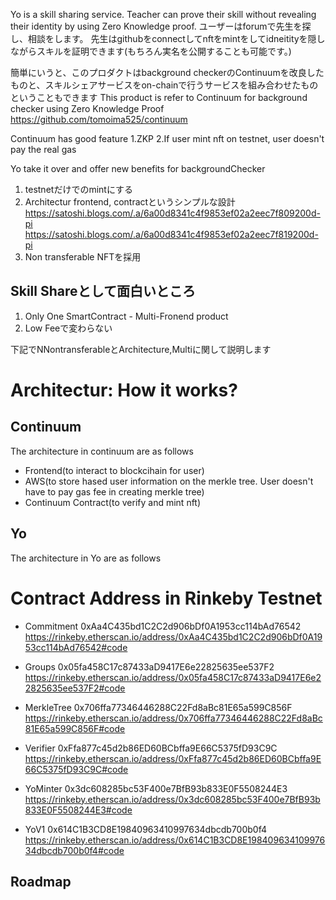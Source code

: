 Yo is a skill sharing service.
Teacher can prove their skill without revealing their identity by using Zero Knowledge proof.
ユーザーはforumで先生を探し、相談をします。
先生はgithubをconnectしてnftをmintをしてidneitityを隠しながらスキルを証明できます(もちろん実名を公開することも可能です。)


簡単にいうと、このプロダクトはbackground checkerのContinuumを改良したものと、スキルシェアサービスをon-chainで行うサービスを組み合わせたものということもできます
This product is refer to Continuum for background checker using Zero Knowledge Proof
https://github.com/tomoima525/continuum

Continuum has good feature
1.ZKP
2.If user mint nft on testnet, user doesn't pay the real gas

Yo take it over and offer new benefits for backgroundChecker


1. testnetだけでのmintにする
2.  Architectur
frontend, contractというシンプルな設計
https://satoshi.blogs.com/.a/6a00d8341c4f9853ef02a2eec7f809200d-pi
https://satoshi.blogs.com/.a/6a00d8341c4f9853ef02a2eec7f819200d-pi
3. Non transferable NFTを採用


## Skill Shareとして面白いところ
1. Only One SmartContract - Multi-Fronend product
2. Low Feeで変わらない

下記でNNontransferableとArchitecture,Multiに関して説明します

# Architectur: How it works?
## Continuum
The architecture in continuum are as follows
- Frontend(to interact to blockcihain for user)
- AWS(to store hased user information on the merkle tree. User doesn't have to pay gas fee in creating merkle tree)
- Continuum Contract(to verify and mint nft)

## Yo
The architecture in Yo are as follows



# Contract Address in Rinkeby Testnet

-   Commitment
    0xAa4C435bd1C2C2d906bDf0A1953cc114bAd76542
    https://rinkeby.etherscan.io/address/0xAa4C435bd1C2C2d906bDf0A1953cc114bAd76542#code

-   Groups
    0x05fa458C17c87433aD9417E6e22825635ee537F2
    https://rinkeby.etherscan.io/address/0x05fa458C17c87433aD9417E6e22825635ee537F2#code
-   MerkleTree
    0x706ffa77346446288C22Fd8aBc81E65a599C856F
    https://rinkeby.etherscan.io/address/0x706ffa77346446288C22Fd8aBc81E65a599C856F#code

-   Verifier
    0xFfa877c45d2b86ED60BCbffa9E66C5375fD93C9C
    https://rinkeby.etherscan.io/address/0xFfa877c45d2b86ED60BCbffa9E66C5375fD93C9C#code
-   YoMinter
    0x3dc608285bc53F400e7BfB93b833E0F5508244E3
    https://rinkeby.etherscan.io/address/0x3dc608285bc53F400e7BfB93b833E0F5508244E3#code
-   YoV1
    0x614C1B3CD8E19840963410997634dbcdb700b0f4
    https://rinkeby.etherscan.io/address/0x614C1B3CD8E19840963410997634dbcdb700b0f4#code

## Roadmap
